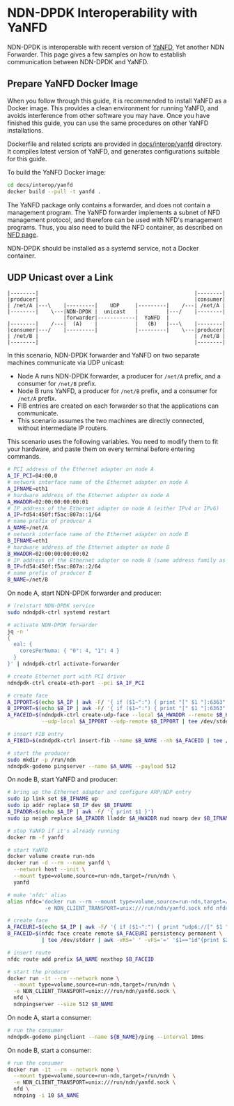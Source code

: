 # NDN-DPDK Interoperability with YaNFD

NDN-DPDK is interoperable with recent version of [YaNFD](https://github.com/named-data/YaNFD), Yet another NDN
Forwarder.
This page gives a few samples on how to establish communication between NDN-DPDK and YaNFD.

## Prepare YaNFD Docker Image

When you follow through this guide, it is recommended to install YaNFD as a Docker image.
This provides a clean environment for running YaNFD, and avoids interference from other software you may have.
Once you have finished this guide, you can use the same procedures on other YaNFD installations.

Dockerfile and related scripts are provided in [docs/interop/yanfd](yanfd) directory.
It compiles latest version of YaNFD, and generates configurations suitable for this guide.

To build the YaNFD Docker image:

```bash
cd docs/interop/yanfd
docker build --pull -t yanfd .
```

The YaNFD package only contains a forwarder, and does not contain a management program.
The YaNFD forwarder implements a subnet of NFD management protocol, and therefore can be used with NFD's management programs.
Thus, you also need to build the NFD container, as described on [NFD page](NFD.md).

NDN-DPDK should be installed as a systemd service, not a Docker container.

## UDP Unicast over a Link

```text
|--------|                                                  |--------|
|producer|                                                  |consumer|
| /net/A |---\    |---------|    UDP     |---------|    /---| /net/A |
|--------|    \---|NDN-DPDK |  unicast   |         |---/    |--------|
                  |forwarder|------------|  YaNFD  |
|--------|    /---|  (A)    |            |   (B)   |---\    |--------|
|consumer|---/    |---------|            |---------|    \---|producer|
| /net/B |                                                  | /net/B |
|--------|                                                  |--------|
```

In this scenario, NDN-DPDK forwarder and YaNFD on two separate machines communicate via UDP unicast:

* Node A runs NDN-DPDK forwarder, a producer for `/net/A` prefix, and a consumer for `/net/B` prefix.
* Node B runs YaNFD, a producer for `/net/B` prefix, and a consumer for `/net/A` prefix.
* FIB entries are created on each forwarder so that the applications can communicate.
* This scenario assumes the two machines are directly connected, without intermediate IP routers.

This scenario uses the following variables.
You need to modify them to fit your hardware, and paste them on every terminal before entering commands.

```bash
# PCI address of the Ethernet adapter on node A
A_IF_PCI=04:00.0
# network interface name of the Ethernet adapter on node A
A_IFNAME=eth1
# hardware address of the Ethernet adapter on node A
A_HWADDR=02:00:00:00:00:01
# IP address of the Ethernet adapter on node A (either IPv4 or IPv6)
A_IP=fd54:450f:f5ac:807a::1/64
# name prefix of producer A
A_NAME=/net/A
# network interface name of the Ethernet adapter on node B
B_IFNAME=eth1
# hardware address of the Ethernet adapter on node B
B_HWADDR=02:00:00:00:00:02
# IP address of the Ethernet adapter on node B (same address family as A_IP)
B_IP=fd54:450f:f5ac:807a::2/64
# name prefix of producer B
B_NAME=/net/B
```

On node A, start NDN-DPDK forwarder and producer:

```bash
# (re)start NDN-DPDK service
sudo ndndpdk-ctrl systemd restart

# activate NDN-DPDK forwarder
jq -n '
{
  eal: {
    coresPerNuma: { "0": 4, "1": 4 }
  }
}' | ndndpdk-ctrl activate-forwarder

# create Ethernet port with PCI driver
ndndpdk-ctrl create-eth-port --pci $A_IF_PCI

# create face
A_IPPORT=$(echo $A_IP | awk -F/ '{ if ($1~":") { print "[" $1 "]:6363" } else { print $1 ":6363" } }')
B_IPPORT=$(echo $B_IP | awk -F/ '{ if ($1~":") { print "[" $1 "]:6363" } else { print $1 ":6363" } }')
A_FACEID=$(ndndpdk-ctrl create-udp-face --local $A_HWADDR --remote $B_HWADDR \
           --udp-local $A_IPPORT --udp-remote $B_IPPORT | tee /dev/stderr | jq -r .id)

# insert FIB entry
A_FIBID=$(ndndpdk-ctrl insert-fib --name $B_NAME --nh $A_FACEID | tee /dev/stderr | jq -r .id)

# start the producer
sudo mkdir -p /run/ndn
ndndpdk-godemo pingserver --name $A_NAME --payload 512
```

On node B, start YaNFD and producer:

```bash
# bring up the Ethernet adapter and configure ARP/NDP entry
sudo ip link set $B_IFNAME up
sudo ip addr replace $B_IP dev $B_IFNAME
A_IPADDR=$(echo $A_IP | awk -F/ '{ print $1 }')
sudo ip neigh replace $A_IPADDR lladdr $A_HWADDR nud noarp dev $B_IFNAME

# stop YaNFD if it's already running
docker rm -f yanfd

# start YaNFD
docker volume create run-ndn
docker run -d --rm --name yanfd \
  --network host --init \
  --mount type=volume,source=run-ndn,target=/run/ndn \
  yanfd

# make 'nfdc' alias
alias nfdc='docker run --rm --mount type=volume,source=run-ndn,target=/run/ndn \
            -e NDN_CLIENT_TRANSPORT=unix:///run/ndn/yanfd.sock nfd nfdc'

# create face
A_FACEURI=$(echo $A_IP | awk -F/ '{ if ($1~":") { print "udp6://[" $1 "]:6363" } else { print "udp4://" $1 ":6363" } }')
B_FACEID=$(nfdc face create remote $A_FACEURI persistency permanent \
           | tee /dev/stderr | awk -vRS=' ' -vFS='=' '$1=="id"{print $2}')

# insert route
nfdc route add prefix $A_NAME nexthop $B_FACEID

# start the producer
docker run -it --rm --network none \
  --mount type=volume,source=run-ndn,target=/run/ndn \
  -e NDN_CLIENT_TRANSPORT=unix:///run/ndn/yanfd.sock \
  nfd \
  ndnpingserver --size 512 $B_NAME
```

On node A, start a consumer:

```bash
# run the consumer
ndndpdk-godemo pingclient --name ${B_NAME}/ping --interval 10ms
```

On node B, start a consumer:

```bash
# run the consumer
docker run -it --rm --network none \
  --mount type=volume,source=run-ndn,target=/run/ndn \
  -e NDN_CLIENT_TRANSPORT=unix:///run/ndn/yanfd.sock \
  nfd \
  ndnping -i 10 $A_NAME
```
